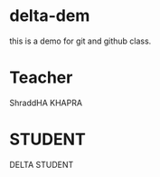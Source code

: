 # delta-dem
this is a demo for git and github class.
# Teacher
ShraddHA KHAPRA
# STUDENT
DELTA STUDENT

